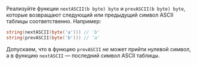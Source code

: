 
Реализуйте функции `nextASCII(b byte) byte` и `prevASCII(b byte) byte`, которые возвращают следующий или предыдущий символ ASCII таблицы соответственно. Например:

```go
string(nextASCII(byte('a'))) // 'b'
string(prevASCII(byte('b'))) // 'a'
```

Допускаем, что в функцию `prevASCII` *не* может прийти нулевой символ, а в функцию `nextASCII` — последний символ ASCII таблицы.
